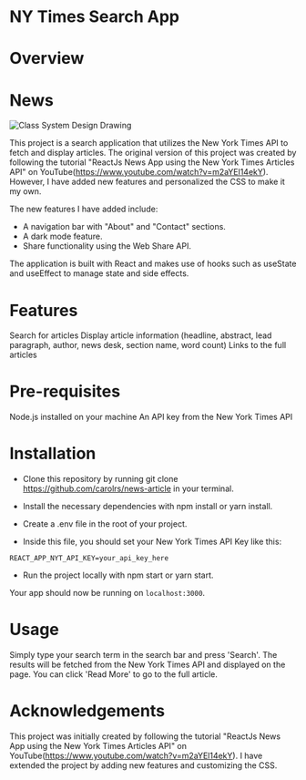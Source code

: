 # NY Times Search App

# Overview

# News
![Class System Design Drawing](docs/news.gif?raw=true "News")

This project is a search application that utilizes the New York Times API to fetch and display articles. The original version of this project was created by following the tutorial "ReactJs News App using the New York Times Articles API" on YouTube(https://www.youtube.com/watch?v=m2aYEl14ekY). However, I have added new features and personalized the CSS to make it my own.

The new features I have added include:

* A navigation bar with "About" and "Contact" sections.
* A dark mode feature.
* Share functionality using the Web Share API.

The application is built with React and makes use of hooks such as useState and useEffect to manage state and side effects.

# Features

Search for articles
Display article information (headline, abstract, lead paragraph, author, news desk, section name, word count)
Links to the full articles

# Pre-requisites
Node.js installed on your machine
An API key from the New York Times API

# Installation
* Clone this repository by running git clone <https://github.com/carolrs/news-article> in your terminal.

* Install the necessary dependencies with npm install or yarn install.

* Create a .env file in the root of your project.

* Inside this file, you should set your New York Times API Key like this:

```
REACT_APP_NYT_API_KEY=your_api_key_here

```
* Run the project locally with npm start or yarn start.

Your app should now be running on `localhost:3000`.

# Usage

Simply type your search term in the search bar and press 'Search'. The results will be fetched from the New York Times API and displayed on the page. You can click 'Read More' to go to the full article.

# Acknowledgements

This project was initially created by following the tutorial "ReactJs News App using the New York Times Articles API" on YouTube(https://www.youtube.com/watch?v=m2aYEl14ekY). I have extended the project by adding new features and customizing the CSS.
